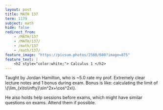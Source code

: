 ```yaml
---
layout: post
title: MATH 137
term: 1179
subject: math
hide: false
redirect_from:
    - /MATH/137
    - /MATH/137/
    - /math/137
    - /math/137/
feature_image: "https://picsum.photos/2560/600?image=875"
feature_text: |
    <h2 style="color:white;"> Calculus 1 </h2>
---
```


Taught by Jordan Hamilton, who is ~5.0 rate my prof. Extremely clear lecture notes and 1 bonus during exam. Bonus is like: calculating the limit of \\(\lim_{x\to\infty}\sin^2x+\cos^2x\\).

He also holds help sessions before exams, which might have similar questions on exams. Attend them if possible.
